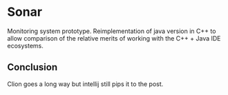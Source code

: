 Sonar
=====

Monitoring system prototype. Reimplementation of java version in C++
to allow comparison of the relative merits of working with the C++ +
Java IDE ecosystems. 

Conclusion 
----------

Clion goes a long way but intellij still pips it to the post.
